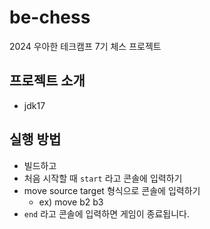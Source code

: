 # be-chess

2024 우아한 테크캠프 7기 체스 프로젝트

## 프로젝트 소개

- jdk17

## 실행 방법

- 빌드하고
- 처음 시작할 때 `start` 라고 콘솔에 입력하기
- move source target 형식으로 콘솔에 입력하기
  - ex) move b2 b3
- `end` 라고 콘솔에 입력하면 게임이 종료됩니다.